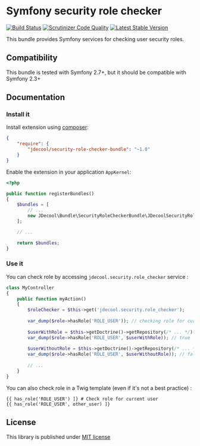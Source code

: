 # Symfony security role checker

[![Build Status](https://travis-ci.org/jdecool/SecurityRoleCheckerBundle.svg?branch=master)](https://travis-ci.org/jdecool/SecurityRoleCheckerBundle)
[![Scrutinizer Code Quality](https://scrutinizer-ci.com/g/jdecool/SecurityRoleCheckerBundle/badges/quality-score.png?b=master)](https://scrutinizer-ci.com/g/jdecool/SecurityRoleCheckerBundle/?branch=master)
[![Latest Stable Version](https://poser.pugx.org/jdecool/security-role-checker-bundle/v/stable.png)](https://packagist.org/packages/jdecool/security-role-checker-bundle)


This bundle provides Symfony services for checking user security roles.

## Compatibility

This bundle is tested with Symfony 2.7+, but it should be compatible with Symfony 2.3+

## Documentation

### Install it

Install extension using [composer](https://getcomposer.org):

```json
{
    "require": {
        "jdecool/security-role-checker-bundle": "~1.0"
    }
}
```

Enable the extension in your application `AppKernel`:

```php
<?php

public function registerBundles()
{
    $bundles = [
        // ...
        new JDecool\Bundle\SecurityRoleCheckerBundle\JDecoolSecurityRoleCheckerBundle(),
    ];

    // ...

    return $bundles;
}
```

### Use it

You can check role by accessing `jdecool.security.role_checker` service :

```php
class MyController
{
    public function myAction()
    {
        $roleChecker = $this->get('jdecool.security.role_checker');
        
        var_dump($role->hasRole('ROLE_USER')); // checking role for current user
        
        $userWithRole = $this->getDoctrine()->getRepository(/* ... */)->find(1);
        var_dump($role->hasRole('ROLE_USER', $userWithRole)); // true
        
        $userWithoutRole = $this->getDoctrine()->getRepository(/* ... */)->find(2);
        var_dump($role->hasRole('ROLE_USER', $userWithoutRole)); // false
        
        // ... 
    }
}
```

You can also check role in a Twig template (even if it's not a best practice) :

```twig
{{ has_role('ROLE_USER') ]} # Check role for current user
{{ has_role('ROLE_USER', other_user) ]}
```

## License

This library is published under [MIT license](LICENSE)
